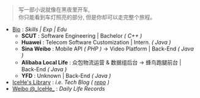<!-- > 好记性不如烂博客 -->

<!-- Done is better than perfect. -->

> 写一部小说就像在黑夜里开车, <br/>你只能看到车灯照亮的部分, 但是你却可以走完整个旅程。

<!-- <br/><br/>—— E.L. Doctorow -->

- [Bio](/marks/bio.md) : _Skills | Exp | Edu_
    - **SCUT** : Software Engineering | Bachelor _( C++ )_
    - **Huawei** : Telecom Software Customization | Intern. _( Java )_
    - **Sina Weibo** : Mobile API _( PHP )_ → Video Platform | Back-End _( Java )_
    - **Alibaba Local Life** : 众包物流运营 & 数据组后台 → 蜂鸟跑腿前台 | Back-End _( Java )_
    - **YFD** : Unknown | Back-End _( Java )_
- [IceHe's Library](https://icehe.xyz/#/) : _i.e. Tech Blog ( [repo](https://github.com/IceHe/lib) )_
- [Weibo @\_IceHe\_](https://weibo.com/icedes) : _Daily Life Records_

<!-- ### Hi there 👋 -->

<!--
**IceHe/IceHe** is a ✨ _special_ ✨ repository because its `README.md` (this file) appears on your GitHub profile.

Here are some ideas to get you started:

- 🔭 I’m currently working on ...
- 🌱 I’m currently learning ...
- 👯 I’m looking to collaborate on ...
- 🤔 I’m looking for help with ...
- 💬 Ask me about ...
- 📫 How to reach me: ...
- 😄 Pronouns: ...
- ⚡ Fun fact: ...
-->
